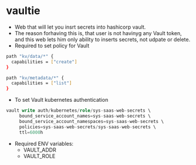 # vaultie
- Web that will let you insrt secrets into hashicorp vault.
- The reason forhaving this is, that user is not havinyg any Vault token, and this web lets him only ability to inserts secrets, not udpate or delete.
- Required to set policy for Vault
```bash
path "kv/data/*" {
  capabilities = ["create"]
}

path "kv/metadata/*" {
  capabilities = ["list"]
} 
```
- To set Vault kubernetes authentication
```sql
vault write auth/kubernetes/role/sys-saas-web-secrets \
     bound_service_account_names=sys-saas-web-secrets \
     bound_service_account_namespaces=sys-saas-web-secrets \
     policies=sys-saas-web-secrets/sys-saas-web-secrets \
     ttl=6000h
```
- Required ENV variables:
  - VAULT_ADDR
  - VAULT_ROLE